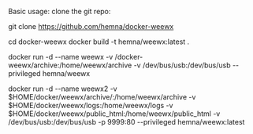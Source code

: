 Basic usage:
clone the git repo:

git clone https://github.com/hemna/docker-weewx

cd docker-weewx
docker build -t hemna/weewx:latest .

docker run -d --name weewx -v <path to >/docker-weewx/archive:/home/weewx/archive -v /dev/bus/usb:/dev/bus/usb --privileged hemna/weewx

docker run -d --name weewx2 -v $HOME/docker/weewx/archive/:/home/weewx/archive -v $HOME/docker/weewx/logs:/home/weewx/logs -v $HOME/docker/weewx/public_html:/home/weewx/public_html -v /dev/bus/usb:/dev/bus/usb -p 9999:80 --privileged hemna/weewx:latest
